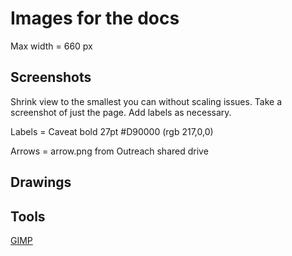 # Images for the docs

Max width = 660 px

## Screenshots

Shrink view to the smallest you can without scaling issues. Take a screenshot of just the page. Add labels as necessary.

Labels = Caveat bold 27pt #D90000 (rgb 217,0,0)

Arrows = arrow.png from Outreach shared drive

## Drawings


## Tools

[GIMP](https://www.gimp.org/)
